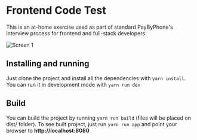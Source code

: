# Frontend Code Test

This is an at-home exercise used as part of standard PayByPhone's interview process for frontend and full-stack developers.

![Screen 1](https://raw.githubusercontent.com/gustavocardoso/frontend-/readme/screenshot.png)

## Installing and running

Just clone the project and install all the dependencies with `yarn install`.
You can run it in development mode with `yarn run dev`

## Build

You can build the project by running `yarn run build` (files will be placed on dist/ folder). To see built project, just run `yarn run app` and point your browser to **http://localhost:8080**
